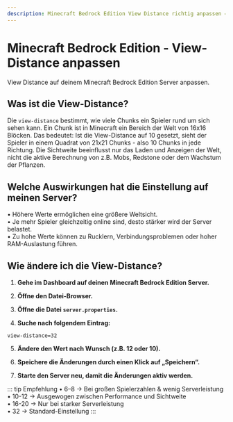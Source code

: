 ```yaml
---
description: Minecraft Bedrock Edition View Distance richtig anpassen – Anleitung für deinen Minecraft Server zur Optimierung der Performance und Sichtweite.
---
```


# Minecraft Bedrock Edition - View-Distance anpassen

View Distance auf deinem Minecraft Bedrock Edition Server anpassen.

## Was ist die View-Distance?

Die ```view-distance``` bestimmt, wie viele Chunks ein Spieler rund um sich sehen kann. Ein Chunk ist in Minecraft ein Bereich der Welt von 16x16 Blöcken. Das bedeutet: Ist die View-Distance auf 10 gesetzt, sieht der Spieler in einem Quadrat von 21x21 Chunks - also 10 Chunks in jede Richtung. Die Sichtweite beeinflusst nur das Laden und Anzeigen der Welt, nicht die aktive Berechnung von z.B. Mobs, Redstone oder dem Wachstum der Pflanzen.

## Welche Auswirkungen hat die Einstellung auf meinen Server?
• Höhere Werte ermöglichen eine größere Weltsicht.<br>
• Je mehr Spieler gleichzeitig online sind, desto stärker wird der Server belastet.<br>
• Zu hohe Werte können zu Rucklern, Verbindungsproblemen oder hoher RAM-Auslastung führen.

## Wie ändere ich die View-Distance?

1. <strong>Gehe im Dashboard auf deinen Minecraft Bedrock Edition Server.</strong>

2. <strong>Öffne den Datei-Browser.</strong>

3. <strong>Öffne die Datei ```server.properties```.</strong>

4. <strong>Suche nach folgendem Eintrag:</strong>

```
view-distance=32
```

5. <strong>Ändere den Wert nach Wunsch (z.B. 12 oder 10).</strong>

6. <strong>Speichere die Änderungen durch einen Klick auf „Speichern“.</strong>

7. <strong>Starte den Server neu, damit die Änderungen aktiv werden.</strong>

::: tip Empfehlung
• 6–8 → Bei großen Spielerzahlen & wenig Serverleistung<br>
• 10-12 → Ausgewogen zwischen Performance und Sichtweite<br>
• 16-20 → Nur bei starker Serverleistung<br>
• 32 → Standard-Einstellung
:::